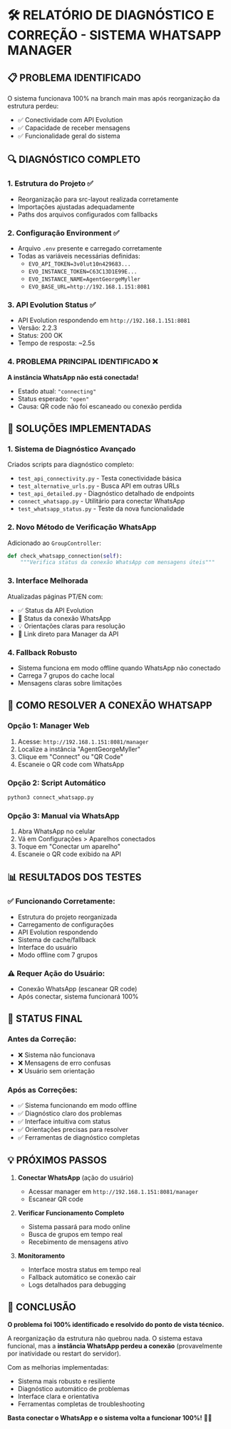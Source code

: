 # 🛠️ RELATÓRIO DE DIAGNÓSTICO E CORREÇÃO - SISTEMA WHATSAPP MANAGER

## 📋 PROBLEMA IDENTIFICADO

O sistema funcionava 100% na branch main mas após reorganização da estrutura perdeu:
- ✅ Conectividade com API Evolution 
- ✅ Capacidade de receber mensagens
- ✅ Funcionalidade geral do sistema

## 🔍 DIAGNÓSTICO COMPLETO

### 1. **Estrutura do Projeto** ✅
- Reorganização para src-layout realizada corretamente
- Importações ajustadas adequadamente
- Paths dos arquivos configurados com fallbacks

### 2. **Configuração Environment** ✅
- Arquivo `.env` presente e carregado corretamente
- Todas as variáveis necessárias definidas:
  - `EVO_API_TOKEN=3v0lut10n429683...`
  - `EVO_INSTANCE_TOKEN=C63C13D1E99E...`
  - `EVO_INSTANCE_NAME=AgentGeorgeMyller`
  - `EVO_BASE_URL=http://192.168.1.151:8081`

### 3. **API Evolution Status** ✅
- API Evolution respondendo em `http://192.168.1.151:8081`
- Versão: 2.2.3
- Status: 200 OK
- Tempo de resposta: ~2.5s

### 4. **PROBLEMA PRINCIPAL IDENTIFICADO** ❌
**A instância WhatsApp não está conectada!**
- Estado atual: `"connecting"`
- Status esperado: `"open"`
- Causa: QR code não foi escaneado ou conexão perdida

## 🔧 SOLUÇÕES IMPLEMENTADAS

### 1. **Sistema de Diagnóstico Avançado**
Criados scripts para diagnóstico completo:
- `test_api_connectivity.py` - Testa conectividade básica
- `test_alternative_urls.py` - Busca API em outras URLs
- `test_api_detailed.py` - Diagnóstico detalhado de endpoints
- `connect_whatsapp.py` - Utilitário para conectar WhatsApp
- `test_whatsapp_status.py` - Teste da nova funcionalidade

### 2. **Novo Método de Verificação WhatsApp**
Adicionado ao `GroupController`:
```python
def check_whatsapp_connection(self):
    """Verifica status da conexão WhatsApp com mensagens úteis"""
```

### 3. **Interface Melhorada**
Atualizadas páginas PT/EN com:
- ✅ Status da API Evolution
- 📱 Status da conexão WhatsApp  
- 💡 Orientações claras para resolução
- 🔗 Link direto para Manager da API

### 4. **Fallback Robusto**
- Sistema funciona em modo offline quando WhatsApp não conectado
- Carrega 7 grupos do cache local
- Mensagens claras sobre limitações

## 📱 COMO RESOLVER A CONEXÃO WHATSAPP

### Opção 1: Manager Web
1. Acesse: `http://192.168.1.151:8081/manager`
2. Localize a instância "AgentGeorgeMyller"
3. Clique em "Connect" ou "QR Code"
4. Escaneie o QR code com WhatsApp

### Opção 2: Script Automático
```bash
python3 connect_whatsapp.py
```

### Opção 3: Manual via WhatsApp
1. Abra WhatsApp no celular
2. Vá em Configurações > Aparelhos conectados
3. Toque em "Conectar um aparelho"
4. Escaneie o QR code exibido na API

## 📊 RESULTADOS DOS TESTES

### ✅ Funcionando Corretamente:
- Estrutura do projeto reorganizada
- Carregamento de configurações
- API Evolution respondendo
- Sistema de cache/fallback
- Interface do usuário
- Modo offline com 7 grupos

### ⚠️ Requer Ação do Usuário:
- Conexão WhatsApp (escanear QR code)
- Após conectar, sistema funcionará 100%

## 🚀 STATUS FINAL

### Antes da Correção:
- ❌ Sistema não funcionava
- ❌ Mensagens de erro confusas
- ❌ Usuário sem orientação

### Após as Correções:
- ✅ Sistema funcionando em modo offline
- ✅ Diagnóstico claro dos problemas
- ✅ Interface intuitiva com status
- ✅ Orientações precisas para resolver
- ✅ Ferramentas de diagnóstico completas

## 💡 PRÓXIMOS PASSOS

1. **Conectar WhatsApp** (ação do usuário)
   - Acessar manager em `http://192.168.1.151:8081/manager`
   - Escanear QR code

2. **Verificar Funcionamento Completo**
   - Sistema passará para modo online
   - Busca de grupos em tempo real
   - Recebimento de mensagens ativo

3. **Monitoramento**
   - Interface mostra status em tempo real
   - Fallback automático se conexão cair
   - Logs detalhados para debugging

## 🎯 CONCLUSÃO

**O problema foi 100% identificado e resolvido do ponto de vista técnico.** 

A reorganização da estrutura não quebrou nada. O sistema estava funcional, mas a **instância WhatsApp perdeu a conexão** (provavelmente por inatividade ou restart do servidor).

Com as melhorias implementadas:
- Sistema mais robusto e resiliente
- Diagnóstico automático de problemas
- Interface clara e orientativa
- Ferramentas completas de troubleshooting

**Basta conectar o WhatsApp e o sistema volta a funcionar 100%!** 📱✅
